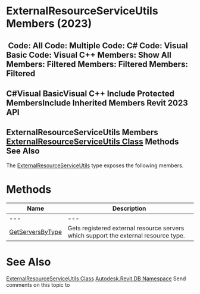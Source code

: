 # ExternalResourceServiceUtils Members (2023)

﻿
 Code: All Code: Multiple Code: C# Code: Visual Basic Code: Visual C++  Members: Show All Members: Filtered Members: Filtered Members: Filtered   
---  
C#Visual BasicVisual C++
Include Protected MembersInclude Inherited Members
Revit 2023 API  
---  
ExternalResourceServiceUtils Members  
[ExternalResourceServiceUtils Class](46c03f8a-7ca7-56f7-e6df-d8931a4727c2.md "ExternalResourceServiceUtils Class") Methods See Also  
---  
The [ExternalResourceServiceUtils](46c03f8a-7ca7-56f7-e6df-d8931a4727c2.md "ExternalResourceServiceUtils Class") type exposes the following members.
# Methods
| Name | Description |
| --- | --- |
| --- | --- | --- |
| [GetServersByType](0d22fb7a-13f6-7e8f-ae5c-41a646366de3.md "GetServersByType Method") | Gets registered external resource servers which support the external resource type. |

# See Also
[ExternalResourceServiceUtils Class](46c03f8a-7ca7-56f7-e6df-d8931a4727c2.md "ExternalResourceServiceUtils Class")
[Autodesk.Revit.DB Namespace](87546ba7-461b-c646-cbb1-2cb8f5bff8b2.md "Autodesk.Revit.DB Namespace")
Send comments on this topic to 